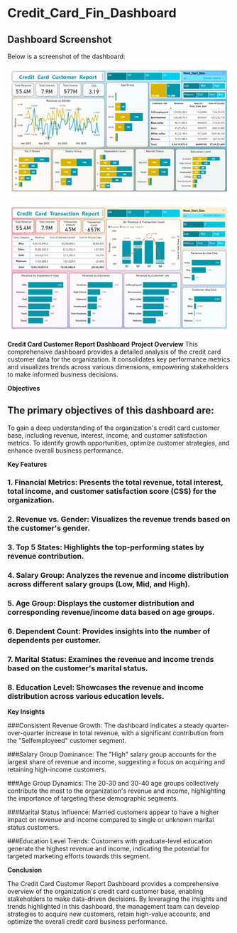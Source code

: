 # Credit_Card_Fin_Dashboard
## Dashboard Screenshot
Below is a screenshot of the dashboard:

![credit card customer report Dashboard](https://github.com/Asawari-Nannaware/Credit_Card_Fin_Dashboard/blob/main/Credit%20card%20customer%20report.png)

![credit card customer report Dashboard](https://github.com/Asawari-Nannaware/Credit_Card_Fin_Dashboard/blob/main/credit%20card%20transaction%20report.png)

**Credit Card Customer Report Dashboard**
**Project Overview**
This comprehensive dashboard provides a detailed analysis of the credit card customer data for the organization. It consolidates key performance metrics and visualizes trends across various dimensions, empowering stakeholders to make informed business decisions.

**Objectives**

## The primary objectives of this dashboard are:

To gain a deep understanding of the organization's credit card customer base, including revenue, interest, income, and customer satisfaction metrics.
To identify growth opportunities, optimize customer strategies, and enhance overall business performance.

**Key Features**

### 1. Financial Metrics: Presents the total revenue, total interest, total income, and customer satisfaction score (CSS) for the organization.

### 2. Revenue vs. Gender: Visualizes the revenue trends based on the customer's gender.

### 3. Top 5 States: Highlights the top-performing states by revenue contribution.

### 4. Salary Group: Analyzes the revenue and income distribution across different salary groups (Low, Mid, and High).

### 5. Age Group: Displays the customer distribution and corresponding revenue/income data based on age groups.

### 6. Dependent Count: Provides insights into the number of dependents per customer.

### 7. Marital Status: Examines the revenue and income trends based on the customer's marital status.

### 8. Education Level: Showcases the revenue and income distribution across various education levels.

**Key Insights**

###Consistent Revenue Growth: The dashboard indicates a steady quarter-over-quarter increase in total revenue, with a significant contribution from the "Selfemployeed" customer segment.

###Salary Group Dominance: The "High" salary group accounts for the largest share of revenue and income, suggesting a focus on acquiring and retaining high-income customers.

###Age Group Dynamics: The 20-30 and 30-40 age groups collectively contribute the most to the organization's revenue and income, highlighting the importance of targeting these demographic segments.

###Marital Status Influence: Married customers appear to have a higher impact on revenue and income compared to single or unknown marital status customers.

###Education Level Trends: Customers with graduate-level education generate the highest revenue and income, indicating the potential for targeted marketing efforts towards this segment.

**Conclusion**

The Credit Card Customer Report Dashboard provides a comprehensive overview of the organization's credit card customer base, enabling stakeholders to make data-driven decisions. By leveraging the insights and trends highlighted in this dashboard, the management team can develop strategies to acquire new customers, retain high-value accounts, and optimize the overall credit card business performance.
